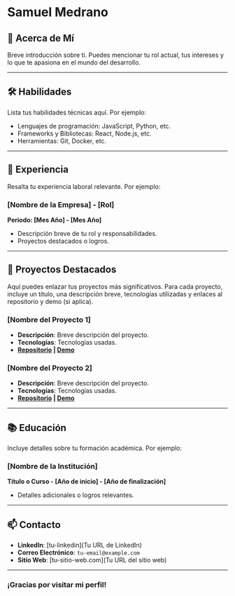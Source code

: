 # Samuel Medrano

## 👋 Acerca de Mí
Breve introducción sobre ti. Puedes mencionar tu rol actual, tus intereses y lo que te apasiona en el mundo del desarrollo.

---

## 🛠 Habilidades
Lista tus habilidades técnicas aquí. Por ejemplo:
- Lenguajes de programación: JavaScript, Python, etc.
- Frameworks y Bibliotecas: React, Node.js, etc.
- Herramientas: Git, Docker, etc.

---

## 💼 Experiencia
Resalta tu experiencia laboral relevante. Por ejemplo:

### [Nombre de la Empresa] - [Rol]
**Periodo: [Mes Año] - [Mes Año]**
- Descripción breve de tu rol y responsabilidades.
- Proyectos destacados o logros.

---

## 🌟 Proyectos Destacados
Aquí puedes enlazar tus proyectos más significativos. Para cada proyecto, incluye un título, una descripción breve, tecnologías utilizadas y enlaces al repositorio y demo (si aplica).

### [Nombre del Proyecto 1]
- **Descripción**: Breve descripción del proyecto.
- **Tecnologías**: Tecnologías usadas.
- **[Repositorio](link-al-repo) | [Demo](link-al-demo)**

### [Nombre del Proyecto 2]
- **Descripción**: Breve descripción del proyecto.
- **Tecnologías**: Tecnologías usadas.
- **[Repositorio](link-al-repo) | [Demo](link-al-demo)**

---

## 📚 Educación
Incluye detalles sobre tu formación académica. Por ejemplo:

### [Nombre de la Institución]
**Título o Curso - [Año de inicio] - [Año de finalización]**
- Detalles adicionales o logros relevantes.

---

## 📫 Contacto
- **LinkedIn**: [tu-linkedin](Tu URL de LinkedIn)
- **Correo Electrónico**: `tu-email@example.com`
- **Sitio Web**: [tu-sitio-web.com](Tu URL del sitio web)

---

### ¡Gracias por visitar mi perfil!
